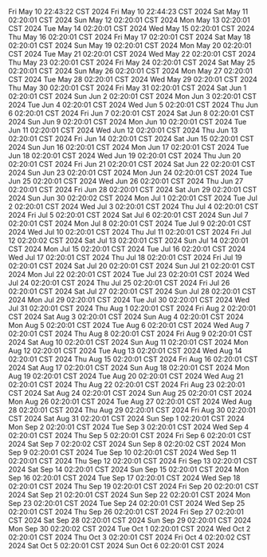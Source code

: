 Fri May 10 22:43:22 CST 2024
Fri May 10 22:44:23 CST 2024
Sat May 11 02:20:01 CST 2024
Sun May 12 02:20:01 CST 2024
Mon May 13 02:20:01 CST 2024
Tue May 14 02:20:01 CST 2024
Wed May 15 02:20:01 CST 2024
Thu May 16 02:20:01 CST 2024
Fri May 17 02:20:01 CST 2024
Sat May 18 02:20:01 CST 2024
Sun May 19 02:20:01 CST 2024
Mon May 20 02:20:01 CST 2024
Tue May 21 02:20:01 CST 2024
Wed May 22 02:20:01 CST 2024
Thu May 23 02:20:01 CST 2024
Fri May 24 02:20:01 CST 2024
Sat May 25 02:20:01 CST 2024
Sun May 26 02:20:01 CST 2024
Mon May 27 02:20:01 CST 2024
Tue May 28 02:20:01 CST 2024
Wed May 29 02:20:01 CST 2024
Thu May 30 02:20:01 CST 2024
Fri May 31 02:20:01 CST 2024
Sat Jun  1 02:20:01 CST 2024
Sun Jun  2 02:20:01 CST 2024
Mon Jun  3 02:20:01 CST 2024
Tue Jun  4 02:20:01 CST 2024
Wed Jun  5 02:20:01 CST 2024
Thu Jun  6 02:20:01 CST 2024
Fri Jun  7 02:20:01 CST 2024
Sat Jun  8 02:20:01 CST 2024
Sun Jun  9 02:20:01 CST 2024
Mon Jun 10 02:20:01 CST 2024
Tue Jun 11 02:20:01 CST 2024
Wed Jun 12 02:20:01 CST 2024
Thu Jun 13 02:20:01 CST 2024
Fri Jun 14 02:20:01 CST 2024
Sat Jun 15 02:20:01 CST 2024
Sun Jun 16 02:20:01 CST 2024
Mon Jun 17 02:20:01 CST 2024
Tue Jun 18 02:20:01 CST 2024
Wed Jun 19 02:20:01 CST 2024
Thu Jun 20 02:20:01 CST 2024
Fri Jun 21 02:20:01 CST 2024
Sat Jun 22 02:20:01 CST 2024
Sun Jun 23 02:20:01 CST 2024
Mon Jun 24 02:20:01 CST 2024
Tue Jun 25 02:20:01 CST 2024
Wed Jun 26 02:20:01 CST 2024
Thu Jun 27 02:20:01 CST 2024
Fri Jun 28 02:20:01 CST 2024
Sat Jun 29 02:20:01 CST 2024
Sun Jun 30 02:20:02 CST 2024
Mon Jul  1 02:20:01 CST 2024
Tue Jul  2 02:20:01 CST 2024
Wed Jul  3 02:20:01 CST 2024
Thu Jul  4 02:20:01 CST 2024
Fri Jul  5 02:20:01 CST 2024
Sat Jul  6 02:20:01 CST 2024
Sun Jul  7 02:20:01 CST 2024
Mon Jul  8 02:20:01 CST 2024
Tue Jul  9 02:20:01 CST 2024
Wed Jul 10 02:20:01 CST 2024
Thu Jul 11 02:20:01 CST 2024
Fri Jul 12 02:20:02 CST 2024
Sat Jul 13 02:20:01 CST 2024
Sun Jul 14 02:20:01 CST 2024
Mon Jul 15 02:20:01 CST 2024
Tue Jul 16 02:20:01 CST 2024
Wed Jul 17 02:20:01 CST 2024
Thu Jul 18 02:20:01 CST 2024
Fri Jul 19 02:20:01 CST 2024
Sat Jul 20 02:20:01 CST 2024
Sun Jul 21 02:20:01 CST 2024
Mon Jul 22 02:20:01 CST 2024
Tue Jul 23 02:20:01 CST 2024
Wed Jul 24 02:20:01 CST 2024
Thu Jul 25 02:20:01 CST 2024
Fri Jul 26 02:20:01 CST 2024
Sat Jul 27 02:20:01 CST 2024
Sun Jul 28 02:20:01 CST 2024
Mon Jul 29 02:20:01 CST 2024
Tue Jul 30 02:20:01 CST 2024
Wed Jul 31 02:20:01 CST 2024
Thu Aug  1 02:20:01 CST 2024
Fri Aug  2 02:20:01 CST 2024
Sat Aug  3 02:20:01 CST 2024
Sun Aug  4 02:20:01 CST 2024
Mon Aug  5 02:20:01 CST 2024
Tue Aug  6 02:20:01 CST 2024
Wed Aug  7 02:20:01 CST 2024
Thu Aug  8 02:20:01 CST 2024
Fri Aug  9 02:20:01 CST 2024
Sat Aug 10 02:20:01 CST 2024
Sun Aug 11 02:20:01 CST 2024
Mon Aug 12 02:20:01 CST 2024
Tue Aug 13 02:20:01 CST 2024
Wed Aug 14 02:20:01 CST 2024
Thu Aug 15 02:20:01 CST 2024
Fri Aug 16 02:20:01 CST 2024
Sat Aug 17 02:20:01 CST 2024
Sun Aug 18 02:20:01 CST 2024
Mon Aug 19 02:20:01 CST 2024
Tue Aug 20 02:20:01 CST 2024
Wed Aug 21 02:20:01 CST 2024
Thu Aug 22 02:20:01 CST 2024
Fri Aug 23 02:20:01 CST 2024
Sat Aug 24 02:20:01 CST 2024
Sun Aug 25 02:20:01 CST 2024
Mon Aug 26 02:20:01 CST 2024
Tue Aug 27 02:20:01 CST 2024
Wed Aug 28 02:20:01 CST 2024
Thu Aug 29 02:20:01 CST 2024
Fri Aug 30 02:20:01 CST 2024
Sat Aug 31 02:20:01 CST 2024
Sun Sep  1 02:20:01 CST 2024
Mon Sep  2 02:20:01 CST 2024
Tue Sep  3 02:20:01 CST 2024
Wed Sep  4 02:20:01 CST 2024
Thu Sep  5 02:20:01 CST 2024
Fri Sep  6 02:20:01 CST 2024
Sat Sep  7 02:20:02 CST 2024
Sun Sep  8 02:20:02 CST 2024
Mon Sep  9 02:20:01 CST 2024
Tue Sep 10 02:20:01 CST 2024
Wed Sep 11 02:20:01 CST 2024
Thu Sep 12 02:20:01 CST 2024
Fri Sep 13 02:20:01 CST 2024
Sat Sep 14 02:20:01 CST 2024
Sun Sep 15 02:20:01 CST 2024
Mon Sep 16 02:20:01 CST 2024
Tue Sep 17 02:20:01 CST 2024
Wed Sep 18 02:20:01 CST 2024
Thu Sep 19 02:20:01 CST 2024
Fri Sep 20 02:20:01 CST 2024
Sat Sep 21 02:20:01 CST 2024
Sun Sep 22 02:20:01 CST 2024
Mon Sep 23 02:20:01 CST 2024
Tue Sep 24 02:20:01 CST 2024
Wed Sep 25 02:20:01 CST 2024
Thu Sep 26 02:20:01 CST 2024
Fri Sep 27 02:20:01 CST 2024
Sat Sep 28 02:20:01 CST 2024
Sun Sep 29 02:20:01 CST 2024
Mon Sep 30 02:20:02 CST 2024
Tue Oct  1 02:20:01 CST 2024
Wed Oct  2 02:20:01 CST 2024
Thu Oct  3 02:20:01 CST 2024
Fri Oct  4 02:20:02 CST 2024
Sat Oct  5 02:20:01 CST 2024
Sun Oct  6 02:20:01 CST 2024
